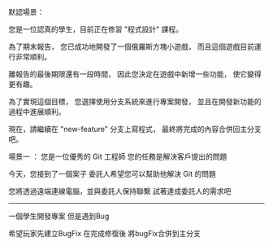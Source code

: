 默認場景：

您是一位認真的學生，目前正在修習 "程式設計" 課程。

為了期末報告，
您已成功地開發了一個俄羅斯方塊小遊戲，
而且這個遊戲目前運行非常順利。

離報告的最後期限還有一段時間，
因此您決定在遊戲中新增一些功能，
使它變得更有趣。

為了實現這個目標，
您選擇使用分支系統來進行專案開發，
並且在開發新功能的過程中進展順利。

現在，請繼續在 "new-feature" 分支上寫程式，
最終將完成的內容合併回主分支吧。



場景一 ：
您是一位優秀的 Git 工程師
您的任務是解決客戶提出的問題

今天，您接到了一個案子
委託人希望您可以幫助他解決 Git 的問題

您將透過遠端連線電腦，並與委託人保持聯繫
試著達成委託人的需求吧

----------------
一個學生開發專案
但是遇到Bug

希望玩家先建立BugFix
在完成修復後
將bugFix合併到主分支